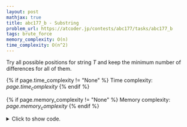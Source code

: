 ```yaml
---
layout: post
mathjax: true
title: abc177_b - Substring
problem_url: https://atcoder.jp/contests/abc177/tasks/abc177_b
tags: brute_force
memory_complexity: O(n)
time_complexity: O(n^2)
---
```


Try all possible positions for string $T$ and keep the minimum number of
differences for all of them.


{% if page.time_complexity != "None" %}
Time complexity: ${{ page.time_complexity }}$
{% endif %}

{% if page.memory_complexity != "None" %}
Memory complexity: ${{ page.memory_complexity }}$
{% endif %}

<details>
<summary>
<p style="display:inline">Click to show code.</p>
</summary>
```cpp
{% raw %}
using namespace std;
using ll = long long;
using ii = pair<int, int>;
using vi = vector<int>;
int main(void)
{
    ios::sync_with_stdio(false), cin.tie(NULL);
    string s, t;
    cin >> s >> t;
    int n = (int)(s).size(), m = (int)(t).size(), ans = m;
    for (int i = 0; i <= n - m; ++i)
    {
        int cur = m;
        for (int j = 0; j < m; ++j)
            if (t[j] == s[i + j])
                cur--;
        ans = min(ans, cur);
    }
    cout << ans << endl;
    return 0;
}

{% endraw %}
```
</details>

